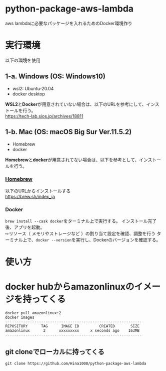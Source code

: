# python-package-aws-lambda
aws lambdaに必要なパッケージを入れるためのDocker環境作り

# 実行環境
以下の環境を使用
## 1-a. Windows (OS: Windows10)
- wsl2: Ubuntu-20.04
- docker desktop

**WSL2**と**Docker**が用意されていない場合は、以下のURLを参考にして、インストールを行う。\
https://tech-lab.sios.jp/archives/18811

## 1-b. Mac (OS: macOS Big Sur Ver.11.5.2)
- Homebrew
- docker

**Homebrew**と**docker**が用意されてない場合は、以下を参考として、インストールを行う。

### [Homebrew](https://brew.sh/index_ja)
以下のURLからインストールする\
https://brew.sh/index_ja
### Docker
`brew install --cask docker`をターミナル上で実行する。
インストール完了後、アプリを起動。\
⇨リソース（ メモリやストレージなど ）の割り当て設定を確認、調整を行う
ターミナル上で、`docker --version`を実行し、Dockerのバージョンを確認する。

# 使い方
# **docker hub**から**amazonlinux**のイメージを持ってくる
```
docker pull amazonlinux:2
docker images
-------------------------------------------------------------
REPOSITORY      TAG      IMAGE ID         CREATED       SIZE
amazonlinux      2      xxxxxxxxx     x seconds ago    163MB
-------------------------------------------------------------
```
## git cloneでローカルに持ってくる
```
git clone https://github.com/Hina1008/python-package-aws-lambda
```







